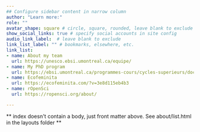 ```yaml
---
## Configure sidebar content in narrow column
author: "Learn more:"
role: ""
avatar_shape: square # circle, square, rounded, leave blank to exclude
show_social_links: true # specify social accounts in site config
audio_link_label:  # leave blank to exclude
link_list_label: "" # bookmarks, elsewhere, etc.
link_list:
- name: About my team
  url: https://unesco.ebsi.umontreal.ca/equipe/
- name: My PhD program
  url: https://ebsi.umontreal.ca/programmes-cours/cycles-superieurs/doctorat-en-sciences-information/
- name: Ecofeminita
  url: https://ecofeminita.com/?v=3e8d115eb4b3
- name: rOpenSci
  url: https://ropensci.org/about/

---
```


** index doesn't contain a body, just front matter above.
See about/list.html in the layouts folder **
